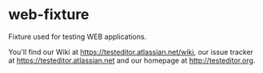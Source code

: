 web-fixture
===========

Fixture used for testing WEB applications.

You'll find our Wiki at https://testeditor.atlassian.net/wiki, our issue tracker at https://testeditor.atlassian.net and our homepage at http://testeditor.org.

